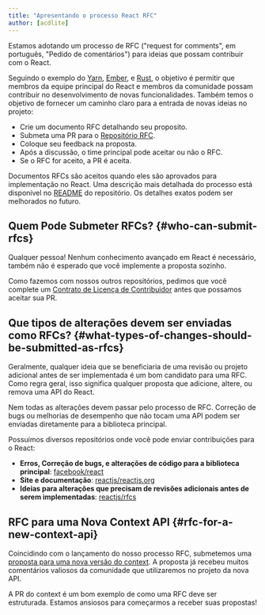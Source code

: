 ```yaml
---
title: "Apresentando o processo React RFC"
author: [acdlite]
---
```


Estamos adotando um processo de RFC ("request for comments", em português, "Pedido de comentários") para ideias que possam contribuir com o React.

Seguindo o exemplo do [Yarn](https://github.com/yarnpkg/rfcs), [Ember](https://github.com/emberjs/rfcs), e [Rust](https://github.com/rust-lang/rfcs), o objetivo é permitir que membros da equipe principal do React e membros da comunidade possam contribuir no desenvolvimento de novas funcionalidades. Também temos o objetivo de fornecer um caminho claro para a entrada de novas ideias no projeto:

- Crie um documento RFC detalhando seu proposito.
- Submeta uma PR para o [Repositório RFC](https://github.com/reactjs/rfcs).
- Coloque seu feedback na proposta.
- Após a discussão, o time principal pode aceitar ou não o RFC.
- Se o RFC for aceito, a PR é aceita.

Documentos RFCs são aceitos quando eles são aprovados para implementação no React. Uma descrição mais detalhada do processo está disponível no  [README](https://github.com/reactjs/rfcs/blob/main/README.md) do repositório. Os detalhes exatos podem ser melhorados no futuro.

## Quem Pode Submeter RFCs? {#who-can-submit-rfcs}

Qualquer pessoa! Nenhum conhecimento avançado em React é necessário, também não é esperado que você implemente a proposta sozinho.

Como fazemos com nossos outros repositórios, pedimos que você complete um [Contrato de Licença de Contribuidor](https://github.com/reactjs/rfcs#contributor-license-agreement-cla) antes que possamos aceitar sua PR.

## Que tipos de alterações devem ser enviadas como RFCs? {#what-types-of-changes-should-be-submitted-as-rfcs}

Geralmente, qualquer ideia que se beneficiaria de uma revisão ou projeto adicional antes de ser implementada é um bom candidato para uma RFC. Como regra geral, isso significa qualquer proposta que adicione, altere, ou remova uma API do React.

Nem todas as alterações devem passar pelo processo de RFC. Correção de bugs ou melhorias de desempenho que não tocam uma API podem ser enviadas diretamente para a biblioteca principal.

Possuímos diversos repositórios onde você pode enviar contribuições para o React:

- **Erros, Correção de bugs, e alterações de código para a biblioteca principal**: [facebook/react](https://github.com/facebook/react)
- **Site e documentação**: [reactjs/reactjs.org](https://github.com/reactjs/reactjs.org)
- **Ideias para alterações que precisam de revisões adicionais antes de serem implementadas**: [reactjs/rfcs](https://github.com/reactjs/rfcs)

## RFC para uma Nova Context API {#rfc-for-a-new-context-api}

Coincidindo com o lançamento do nosso processo RFC, submetemos uma [proposta para uma nova versão do context](https://github.com/reactjs/rfcs/pull/2). A proposta já recebeu muitos comentários valiosos da comunidade que utilizaremos no projeto da nova API.

A PR do context é um bom exemplo de como uma RFC deve ser estruturada. Estamos ansiosos para começarmos a receber suas propostas!